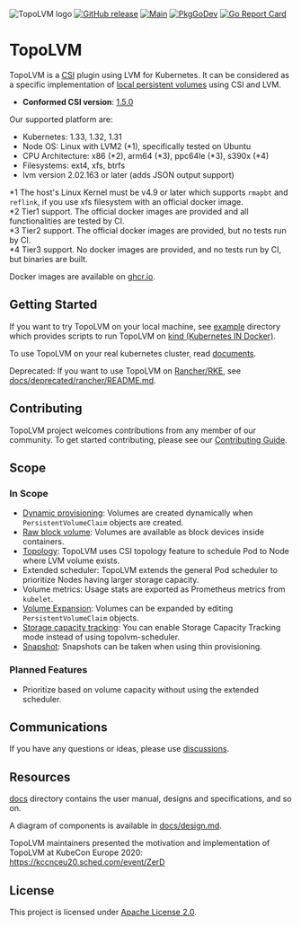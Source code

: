 ![TopoLVM logo](./docs/img/TopoLVM_logo.svg)
[![GitHub release](https://img.shields.io/github/v/release/topolvm/topolvm.svg?maxAge=60)][releases]
[![Main](https://github.com/topolvm/topolvm/workflows/Main/badge.svg)](https://github.com/topolvm/topolvm/actions)
[![PkgGoDev](https://pkg.go.dev/badge/github.com/topolvm/topolvm?tab=overview)](https://pkg.go.dev/github.com/topolvm/topolvm?tab=overview)
[![Go Report Card](https://goreportcard.com/badge/github.com/topolvm/topolvm)](https://goreportcard.com/badge/github.com/topolvm/topolvm)

# TopoLVM

TopoLVM is a [CSI][] plugin using LVM for Kubernetes.
It can be considered as a specific implementation of [local persistent volumes](https://kubernetes.io/docs/concepts/storage/volumes/#local) using CSI and LVM.

- **Conformed CSI version**: [1.5.0](https://github.com/container-storage-interface/spec/blob/v1.5.0/spec.md)

Our supported platform are:

- Kubernetes: 1.33, 1.32, 1.31
- Node OS: Linux with LVM2 (\*1), specifically tested on Ubuntu
- CPU Architecture: x86 (\*2), arm64 (\*3), ppc64le (\*3), s390x (\*4)
- Filesystems: ext4, xfs, btrfs
- lvm version 2.02.163 or later (adds JSON output support)

\*1 The host's Linux Kernel must be v4.9 or later which supports `rmapbt` and `reflink`, if you use xfs filesystem with an official docker image.  
\*2 Tier1 support. The official docker images are provided and all functionalities are tested by CI.  
\*3 Tier2 support. The official docker images are provided, but no tests run by CI.  
\*4 Tier3 support. No docker images are provided, and no tests run by CI, but binaries are built.  

Docker images are available on [ghcr.io](https://github.com/orgs/topolvm/packages).  

## Getting Started

If you want to try TopoLVM on your local machine, see [example](example/) directory which provides scripts to run TopoLVM on [kind (Kubernetes IN Docker)][kind].

To use TopoLVM on your real kubernetes cluster, read [documents](docs/README.md).

Deprecated: If you want to use TopoLVM on [Rancher/RKE](https://rancher.com/docs/rke/latest/en/), see [docs/deprecated/rancher/README.md](docs/deprecated/rancher/README.md).

## Contributing

TopoLVM project welcomes contributions from any member of our community. To get
started contributing, please see our [Contributing Guide](CONTRIBUTING.md).

## Scope

### In Scope

- [Dynamic provisioning](https://kubernetes-csi.github.io/docs/external-provisioner.html): Volumes are created dynamically when `PersistentVolumeClaim` objects are created.
- [Raw block volume](https://kubernetes-csi.github.io/docs/raw-block.html): Volumes are available as block devices inside containers.
- [Topology](https://kubernetes-csi.github.io/docs/topology.html): TopoLVM uses CSI topology feature to schedule Pod to Node where LVM volume exists.
- Extended scheduler: TopoLVM extends the general Pod scheduler to prioritize Nodes having larger storage capacity.
- Volume metrics: Usage stats are exported as Prometheus metrics from `kubelet`.
- [Volume Expansion](https://kubernetes-csi.github.io/docs/volume-expansion.html): Volumes can be expanded by editing `PersistentVolumeClaim` objects.
- [Storage capacity tracking](https://github.com/topolvm/topolvm/tree/main/deploy#storage-capacity-tracking): You can enable Storage Capacity Tracking mode instead of using topolvm-scheduler.
- [Snapshot](https://kubernetes-csi.github.io/docs/snapshot-restore-feature.html): Snapshots can be taken when using thin provisioning.

### Planned Features

- Prioritize based on volume capacity without using the extended scheduler.

## Communications

If you have any questions or ideas, please use [discussions](https://github.com/topolvm/topolvm/discussions).

## Resources

[docs](docs/) directory contains the user manual, designs and specifications, and so on.

A diagram of components is available in [docs/design.md](docs/design.md#diagram).

TopoLVM maintainers presented the motivation and implementation of TopoLVM at KubeCon Europe 2020: https://kccnceu20.sched.com/event/ZerD

## License

This project is licensed under [Apache License 2.0](LICENSE).

[releases]: https://github.com/topolvm/topolvm/releases
[CSI]: https://github.com/container-storage-interface/spec
[kind]: https://github.com/kubernetes-sigs/kind
